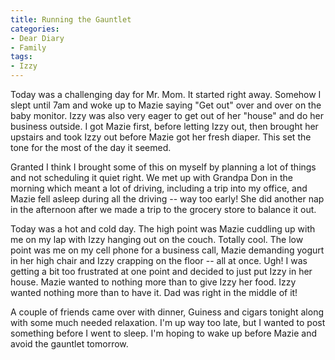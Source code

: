 ```yaml
---
title: Running the Gauntlet
categories:
- Dear Diary
- Family
tags:
- Izzy
---
```


Today was a challenging day for Mr. Mom. It started right away. Somehow I slept until 7am and woke up to Mazie saying "Get out" over and over on the baby monitor. Izzy was also very eager to get out of her "house" and do her business outside. I got Mazie first, before letting Izzy out, then brought her upstairs and took Izzy out before Mazie got her fresh diaper. This set the tone for the most of the day it seemed.

Granted I think I brought some of this on myself by planning a lot of things and not scheduling it quiet right. We met up with Grandpa Don in the morning which meant a lot of driving, including a trip into my office, and Mazie fell asleep during all the driving -- way too early! She did another nap in the afternoon after we made a trip to the grocery store to balance it out.

Today was a hot and cold day. The high point was Mazie cuddling up with me on my lap with Izzy hanging out on the couch. Totally cool. The low point was me on my cell phone for a business call, Mazie demanding yogurt in her high chair and Izzy crapping on the floor -- all at once. Ugh! I was getting a bit too frustrated at one point and decided to just put Izzy in her house. Mazie wanted to nothing more than to give Izzy her food. Izzy wanted nothing more than to have it. Dad was right in the middle of it!

A couple of friends came over with dinner, Guiness and cigars tonight along with some much needed relaxation. I'm up way too late, but I wanted to post something before I went to sleep. I'm hoping to wake up before Mazie and avoid the gauntlet tomorrow.
